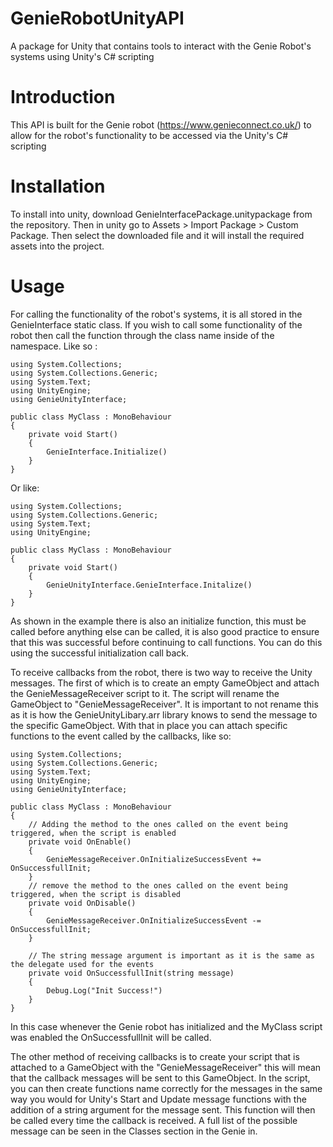 # GenieRobotUnityAPI
A package for Unity that contains tools to interact with the Genie Robot's systems using Unity's C# scripting
# Introduction
This API is built for the Genie robot (https://www.genieconnect.co.uk/) to allow for the robot's functionality to be accessed via the Unity's C# scripting
# Installation
To install into unity, download GenieInterfacePackage.unitypackage from the repository. Then in unity go to Assets > Import Package > Custom Package. Then select the downloaded file and it will install the required assets into the project.
# Usage
For calling the functionality of the robot's systems, it is all stored in the GenieInterface static class. If you wish to call some functionality of the robot then call the function through the class name inside of the namespace. Like so :

```
using System.Collections;
using System.Collections.Generic;
using System.Text;
using UnityEngine;
using GenieUnityInterface;

public class MyClass : MonoBehaviour
{
    private void Start()
    {
        GenieInterface.Initialize()
    }
}
```
Or like:
```
using System.Collections;
using System.Collections.Generic;
using System.Text;
using UnityEngine;

public class MyClass : MonoBehaviour
{
    private void Start()
    {
        GenieUnityInterface.GenieInterface.Initalize()
    }
}
```
As shown in the example there is also an initialize function, this must be called before anything else can be called, it is also good practice to ensure that this was successful before continuing to call functions. You can do this using the successful initialization call back.

To receive callbacks from the robot, there is two way to receive the Unity messages. The first of which is to create an empty GameObject and attach the GenieMessageReceiver script to it. The script will rename the GameObject to "GenieMessageReceiver". It is important to not rename this as it is how the GenieUnityLibary.arr library knows to send the message to the specific GameObject. With that in place you can attach specific functions to the event called by the callbacks, like so:
```
using System.Collections;
using System.Collections.Generic;
using System.Text;
using UnityEngine;
using GenieUnityInterface;

public class MyClass : MonoBehaviour
{
    // Adding the method to the ones called on the event being triggered, when the script is enabled
    private void OnEnable()
    {
        GenieMessageReceiver.OnInitializeSuccessEvent += OnSuccessfullInit;
    }
    // remove the method to the ones called on the event being triggered, when the script is disabled
    private void OnDisable()
    {
        GenieMessageReceiver.OnInitializeSuccessEvent -= OnSuccessfullInit;
    }
    
    // The string message argument is important as it is the same as the delegate used for the events
    private void OnSuccessfullInit(string message)
    {
        Debug.Log("Init Success!")
    }
}
```
In this case whenever the Genie robot has initialized and the MyClass script was enabled the OnSuccessfullInit will be called.

The other method of receiving callbacks is to create your script that is attached to a GameObject with the "GenieMessageReceiver" this will mean that the callback messages will be sent to this GameObject. In the script, you can then create functions name correctly for the messages in the same way you would for Unity's Start and Update message functions with the addition of a string argument for the message sent. This function will then be called every time the callback is received. A full list of the possible message can be seen in the Classes section in the Genie in.
